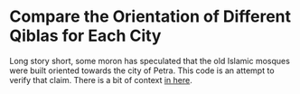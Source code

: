 # Compare the Orientation of Different Qiblas for Each City
Long story short, some moron has speculated that the old Islamic mosques were built oriented towards the city of Petra. This code is an attempt to verify that claim. There is a bit of context [in here](https://twitter.com/polfosol/status/1312238097237782529).
